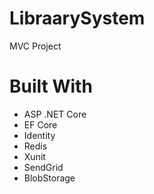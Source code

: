 # LibraarySystem
MVC Project
# Built With
- ASP .NET Core
- EF Core
- Identity
- Redis
- Xunit
- SendGrid
- BlobStorage
